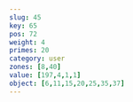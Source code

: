 ```yaml
---
slug: 45
key: 65
pos: 72
weight: 4
primes: 20
category: user
zones: [8,40]
value: [197,4,1,1]
object: [6,11,15,20,25,35,37]
---
```


